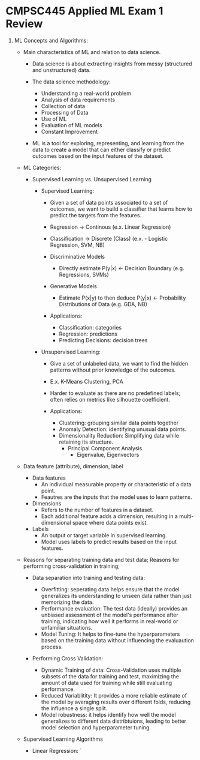 # CMPSC445 Applied ML Exam 1 Review

1. ML Concepts and Algorithms:
    - Main characteristics of ML and relation to data science.

        - Data science is about extracting insights from messy (structured and unstructured) data.
        - The data science methodology:
            - Understanding a real-world problem
            - Analysis of data requirements
            - Collection of data
            - Processing of Data
            - Use of ML
            - Evaluation of ML models
            - Constant Improvement

        - ML is a tool for exploring, representing, and learning from the data to create a model that can either classify or predict outcomes based on the input features of the dataset.
    
    - ML Categories: 
        - Supervised Learning vs. Unsupervised Learning
            - Supervised Learning:
                - Given a set of data points associated to a set of outcomes, we want to build a classifier that learns how to predict the targets from the features.
                - Regression -> Continous (e.x. Linear Regression)
                - Classification -> Discrete (Class) (e.x. - Logistic Regression, SVM, NB)

                - Discriminative Models
                    - Directly estimate P(y|x) <- Decision Boundary (e.g. Regressions, SVMs)
                - Generative Models
                    - Estimate P(x|y) to then deduce P(y|x) <- Probability Distributions of Data (e.g. GDA, NB)

                - Applications:
                    - Classification: categories
                    - Regression: predictions
                    - Predicting Decisions: decision trees 

            - Unsupervised Learning:
                - Give a set of unlabeled data, we want to find the hidden patterns without prior knowledge of the outcomes.
                - E.x. K-Means Clustering, PCA

                - Harder to evaluate as there are no predefined labels; often relies on metrics like silhouette coefficient. 
                
                - Applications:
                    - Clustering: grouping similar data points together
                    - Anomaly Detection: identifying unusual data points.
                    - Dimensionality Reduction: Simplifying data while retaining its structure.
                        - Principal Component Analysis
                            - Eigenvalue, Eigenvectors

    - Data feature (attribute), dimension, label 
        - Data features
            - An individual measurable property or characteristic of a data point.
            - Feautres are the inputs that the model uses to learn patterns.
        - Dimensions
            - Refers to the number of features in a dataset.
            - Each additional feature adds a dimension, resulting in a multi-dimensional space where data points exist.
        - Labels
            - An output or target variable in supervised learning.
            - Model uses labels to predict results based on the input features.

    - Reasons for separating training data and test data; Reasons for performing cross-validation in training;
        - Data separation into training and testing data:
            - Overfitting: seperating data helps ensure that the model generalizes its understanding to unseen data rather than just memorizing the data.
            - Performance evaluation: The test data (ideally) provides an unbiased assessment of the model's performance after training, indicating how well it performs in real-world or unfamiliar situations.
            - Model Tuning: It helps to fine-tune the hyperparameters based on the training data without influencing the evaluaution process.

        - Performing Cross Validation:
            - Dynamic Training of data: Cross-Validation uses multiple subsets of the data for training and test, maximizing the amount of data used for training while still evaluating performance.
            - Reduced Variablitity: It provides a more reliable estimate of the model by averaging results over different folds, reducing the influence a single split.
            - Model robustness: it helps identify how well the model generalizes to different data distribtuions, leading to better model selection and hyperparameter tuning.

    - Supervised Learning Algorithms
        - Linear Regression: `

                

